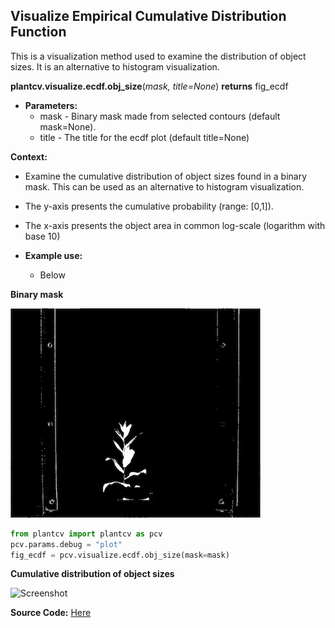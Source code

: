 ## Visualize Empirical Cumulative Distribution Function

This is a visualization method used to examine the distribution of object sizes. It is an alternative to histogram 
visualization.

**plantcv.visualize.ecdf.obj_size**(*mask, title=None*)
**returns** fig_ecdf

- **Parameters:**
    - mask - Binary mask made from selected contours (default mask=None).
    - title - The title for the ecdf plot (default title=None) 
    
**Context:**
- Examine the cumulative distribution of object sizes found in a binary mask. This can be used as an alternative 
  to histogram visualization.
- The y-axis presents the cumulative probability (range: [0,1]).  
- The x-axis presents the object area in common log-scale (logarithm with base 10)

- **Example use:**
    - Below
    
**Binary mask**

![Screenshot](img/documentation_images/visualize_ecdf/binary_mask.png)

```python
from plantcv import plantcv as pcv
pcv.params.debug = "plot"
fig_ecdf = pcv.visualize.ecdf.obj_size(mask=mask)
```

**Cumulative distribution of object sizes**

![Screenshot](img/documentation_images/visualize_ecdf/ecdf_obj_size.png)

**Source Code:** [Here](https://github.com/danforthcenter/plantcv/blob/master/plantcv/plantcv/visualize/ecdf/ecdf.py)

